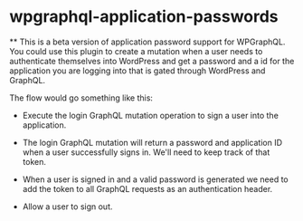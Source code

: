 # wpgraphql-application-passwords
** This is a beta version of application password support for WPGraphQL.  You could use this plugin to create a mutation when a user needs to authenticate
themselves into WordPress and get a password and a id for the application you are logging into that is gated through WordPress and GraphQL.

The flow would go something like this:

* Execute the login GraphQL mutation operation to sign a user into the application.

* The login GraphQL mutation will return a password and application ID when a user successfully signs in. We'll need to keep track of that token.

* When a user is signed in and a valid password is generated we need to add the token to all GraphQL requests as an authentication header.

* Allow a user to sign out.
